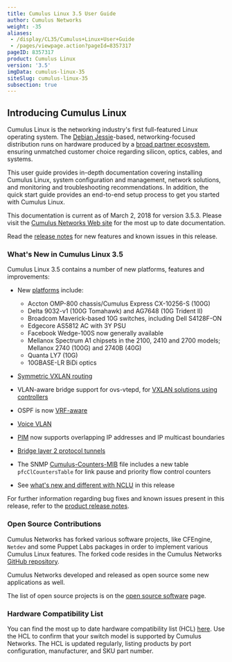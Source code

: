 ```yaml
---
title: Cumulus Linux 3.5 User Guide
author: Cumulus Networks
weight: -35
aliases:
 - /display/CL35/Cumulus+Linux+User+Guide
 - /pages/viewpage.action?pageId=8357317
pageID: 8357317
product: Cumulus Linux
version: '3.5'
imgData: cumulus-linux-35
siteSlug: cumulus-linux-35
subsection: true
---
```

## Introducing Cumulus Linux

Cumulus Linux is the networking industry's first full-featured Linux
operating system. The 
[Debian Jessie](https://www.debian.org/releases/jessie/)-based,
networking-focused distribution runs on hardware produced by a 
[broad partner ecosystem](http://cumulusnetworks.com/hcl/), ensuring unmatched
customer choice regarding silicon, optics, cables, and systems.

This user guide provides in-depth documentation covering installing
Cumulus Linux, system configuration and management, network solutions,
and monitoring and troubleshooting recommendations. In addition, the
quick start guide provides an end-to-end setup process to get you
started with Cumulus Linux.

This documentation is current as of March 2, 2018 for version 3.5.3.
Please visit the [Cumulus Networks Web site](http://docs.cumulusnetworks.com) 
for the most up to date documentation.

Read the [release notes](https://support.cumulusnetworks.com/hc/en-us/articles/115015543848)
for new features and known issues in this release.

### What's New in Cumulus Linux 3.5

Cumulus Linux 3.5 contains a number of new platforms, features and
improvements:

  - New [platforms](https://cumulusnetworks.com/hcl) include:
      - Accton OMP-800 chassis/Cumulus Express CX-10256-S (100G)
      - Delta 9032-v1 (100G Tomahawk) and AG7648 (10G Trident II)
      - Broadcom Maverick-based 10G switches, including Dell S4128F-ON
      - Edgecore AS5812 AC with 3Y PSU
      - Facebook Wedge-100S now generally available
      - Mellanox Spectrum A1 chipsets in the 2100, 2410 and 2700 models;
        Mellanox 2740 (100G) and 2740B (40G)
      - Quanta LY7 (10G)
      - 10GBASE-LR BiDi optics

  - [Symmetric VXLAN routing](/version/cumulus-linux-35/Network-Virtualization/VXLAN-Routing)
  - VLAN-aware bridge support for ovs-vtepd, for 
    [VXLAN solutions using controllers](/version/cumulus-linux-35/Network-Virtualization/Virtualization-Integrations/)
  - OSPF is now
    [VRF-aware](/version/cumulus-linux-35/Layer-3/Virtual-Routing-and-Forwarding-VRF)
  - [Voice VLAN](/version/cumulus-linux-35/Layer-1-and-2/Link-Layer-Discovery-Protocol/Voice-VLAN)
  - [PIM](/version/cumulus-linux-35/Layer-3/Protocol-Independent-Multicast-PIM)
    now supports overlapping IP addresses and IP multicast boundaries
  - [Bridge layer 2 protocol tunnels](https://support.cumulusnetworks.com/hc/en-us/articles/115015809147)
  - The SNMP
    [Cumulus-Counters-MIB](/version/cumulus-linux-35/Monitoring-and-Troubleshooting/SNMP-Monitoring/#supported-mibs)
    file includes a new table `pfcClCountersTable` for link pause and
    priority flow control counters
  - See [what's new and different with NCLU](https://support.cumulusnetworks.com/hc/en-us/articles/115015593787)
    in this release

For further information regarding bug fixes and known issues present in
this release, refer to the 
[product release notes](https://support.cumulusnetworks.com/hc/en-us/articles/115015543848).

### Open Source Contributions

Cumulus Networks has forked various software projects, like CFEngine,
`Netdev` and some Puppet Labs packages in order to implement various
Cumulus Linux features. The forked code resides in the Cumulus Networks
[GitHub repository](https://github.com/CumulusNetworks).

Cumulus Networks developed and released as open source some new
applications as well.

The list of open source projects is on the 
[open source software](http://oss.cumulusnetworks.com/) page.

### Hardware Compatibility List

You can find the most up to date hardware compatibility list (HCL)
[here](https://cumulusnetworks.com/hcl/). Use the HCL to confirm that
your switch model is supported by Cumulus Networks. The HCL is updated
regularly, listing products by port configuration, manufacturer, and SKU
part number.
